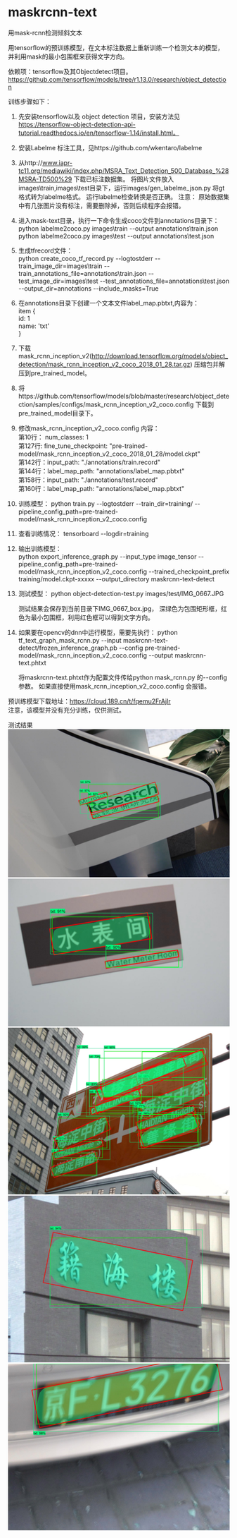 # maskrcnn-text
用mask-rcnn检测倾斜文本

用tensorflow的预训练模型，在文本标注数据上重新训练一个检测文本的模型，并利用mask的最小包围框来获得文字方向。


依赖项：tensorflow及其Objectdetect项目。 https://github.com/tensorflow/models/tree/r1.13.0/research/object_detection

训练步骤如下：

1. 先安装tensorflow以及 object detection 项目，安装方法见 https://tensorflow-object-detection-api-tutorial.readthedocs.io/en/tensorflow-1.14/install.html。



2. 安装Labelme 标注工具，见https://github.com/wkentaro/labelme

	
    
3.  从http://www.iapr-tc11.org/mediawiki/index.php/MSRA_Text_Detection_500_Database_%28MSRA-TD500%29  下载已标注数据集。
	将图片文件放入images\train,images\test目录下，运行images/gen_labelme_json.py 将gt格式转为labelme格式。
	运行labelme检查转换是否正确。 
	注意： 原始数据集中有几张图片没有标注，需要删除掉，否则后续程序会报错。
	

4. 进入mask-text目录，执行一下命令生成coco文件到annotations目录下：  
	python labelme2coco.py images\train --output annotations\train.json  
	python labelme2coco.py images\test --output annotations\test.json  
	
5. 生成tfrecord文件：  
	python create_coco_tf_record.py --logtostderr --train_image_dir=images\train --train_annotations_file=annotations\train.json --test_image_dir=images\test --test_annotations_file=annotations\test.json --output_dir=annotations  --include_masks=True  
	
6. 在annotations目录下创建一个文本文件label_map.pbtxt,内容为：  
	item {  
		  id: 1  
		  name: 'txt'  
	}  



7. 下载 mask_rcnn_inception_v2(http://download.tensorflow.org/models/object_detection/mask_rcnn_inception_v2_coco_2018_01_28.tar.gz) 压缩包并解压到pre_trained_model。 

8. 将https://github.com/tensorflow/models/blob/master/research/object_detection/samples/configs/mask_rcnn_inception_v2_coco.config 下载到pre_trained_model目录下。

9. 修改mask_rcnn_inception_v2_coco.config 内容：  
	第10行： num_classes: 1  
	第127行: fine_tune_checkpoint: "pre-trained-model/mask_rcnn_inception_v2_coco_2018_01_28/model.ckpt"  
	第142行：input_path: "./annotations/train.record"  
	第144行：label_map_path: "annotations/label_map.pbtxt"  
	第158行：input_path: "./annotations/test.record"  
	第160行：label_map_path: "annotations/label_map.pbtxt"  
	

10. 训练模型：
	python train.py --logtostderr --train_dir=training/ --pipeline_config_path=pre-trained-model/mask_rcnn_inception_v2_coco.config
	
11. 查看训练情况：
	tensorboard --logdir=training
	
12. 输出训练模型：  
	python export_inference_graph.py --input_type image_tensor --pipeline_config_path=pre-trained-model/mask_rcnn_inception_v2_coco.config --trained_checkpoint_prefix training/model.ckpt-xxxxx --output_directory  maskrcnn-text-detect
	
13. 测试模型：
	python object-detection-test.py images/test/IMG_0667.JPG
	
	测试结果会保存到当前目录下IMG_0667_box.jpg， 深绿色为包围矩形框，红色为最小包围框，利用红色框可以得到文字方向。
	
	
14. 如果要在opencv的dnn中运行模型，需要先执行：
	python tf_text_graph_mask_rcnn.py --input maskrcnn-text-detect/frozen_inference_graph.pb  --config pre-trained-model/mask_rcnn_inception_v2_coco.config --output maskrcnn-text.phtxt
	
	将maskrcnn-text.phtxt作为配置文件传给python mask_rcnn.py 的--config 参数。
	如果直接使用mask_rcnn_inception_v2_coco.config 会报错。
	

预训练模型下载地址：https://cloud.189.cn/t/fqemu2FrAjIr  
注意，该模型并没有充分训练，仅供测试。

测试结果
![image](https://github.com/chenliang2014/maskrcnn-text/blob/master/IMG_0064_box.jpg)  
![image](https://github.com/chenliang2014/maskrcnn-text/blob/master/IMG_0155_box.jpg)  
![image](https://github.com/chenliang2014/maskrcnn-text/blob/master/IMG_0667_box.jpg)
![image](https://github.com/chenliang2014/maskrcnn-text/blob/master/IMG_0742_box.jpg)
![image](https://github.com/chenliang2014/maskrcnn-text/blob/master/IMG_1811_box.jpg)


	
